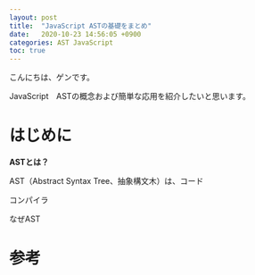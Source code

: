 ```yaml
---
layout: post
title:  "JavaScript ASTの基礎をまとめ"
date:   2020-10-23 14:56:05 +0900
categories: AST JavaScript
toc: true
---
```

こんにちは、ゲンです。

JavaScript　ASTの概念および簡単な応用を紹介したいと思います。

# はじめに

**ASTとは？**

AST（Abstract Syntax Tree、抽象構文木）は、コード

コンパイラ

なぜAST

# 参考
